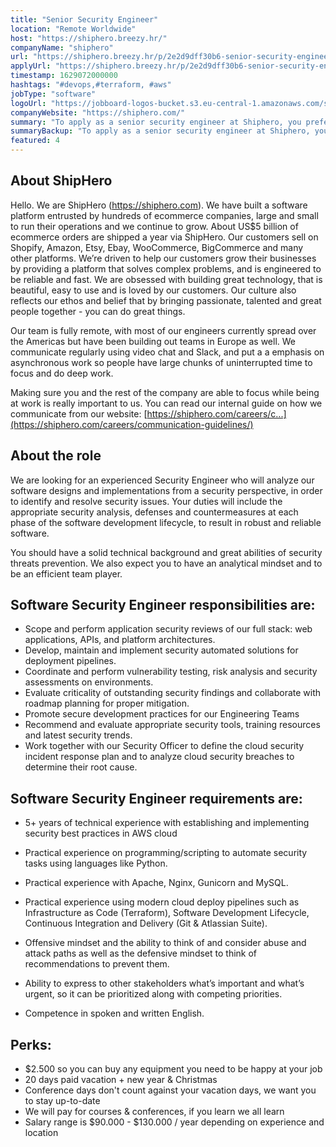 ```yaml
---
title: "Senior Security Engineer"
location: "Remote Worldwide"
host: "https://shiphero.breezy.hr/"
companyName: "shiphero"
url: "https://shiphero.breezy.hr/p/2e2d9dff30b6-senior-security-engineer"
applyUrl: "https://shiphero.breezy.hr/p/2e2d9dff30b6-senior-security-engineer/apply"
timestamp: 1629072000000
hashtags: "#devops,#terraform, #aws"
jobType: "software"
logoUrl: "https://jobboard-logos-bucket.s3.eu-central-1.amazonaws.com/shiphero"
companyWebsite: "https://shiphero.com/"
summary: "To apply as a senior security engineer at Shiphero, you preferably need to have 5+ years of technical experience with establishing and implementing security best practices in AWS cloud."
summaryBackup: "To apply as a senior security engineer at Shiphero, you preferably need to have some #encryption, #analysis, #aws."
featured: 4
---
```


## About ShipHero

Hello. We are ShipHero (https://shiphero.com). We have built a software platform entrusted by hundreds of ecommerce companies, large and small to run their operations and we continue to grow. About US$5 billion of ecommerce orders are shipped a year via ShipHero. Our customers sell on Shopify, Amazon, Etsy, Ebay, WooCommerce, BigCommerce and many other platforms. We’re driven to help our customers grow their businesses by providing a platform that solves complex problems, and is engineered to be reliable and fast. We are obsessed with building great technology, that is beautiful, easy to use and is loved by our customers. Our culture also reflects our ethos and belief that by bringing passionate, talented and great people together - you can do great things.

Our team is fully remote, with most of our engineers currently spread over the Americas but have been building out teams in Europe as well. We communicate regularly using video chat and Slack, and put a a emphasis on asynchronous work so people have large chunks of uninterrupted time to focus and do deep work.

Making sure you and the rest of the company are able to focus while being at work is really important to us. You can read our internal guide on how we communicate from our website: [https://shiphero.com/careers/c...](https://shiphero.com/careers/communication-guidelines/)

## About the role

We are looking for an experienced Security Engineer who will analyze our software designs and implementations from a security perspective, in order to identify and resolve security issues. Your duties will include the appropriate security analysis, defenses and countermeasures at each phase of the software development lifecycle, to result in robust and reliable software.

You should have a solid technical background and great abilities of security threats prevention. We also expect you to have an analytical mindset and to be an efficient team player.

## Software Security Engineer responsibilities are:

*   Scope and perform application security reviews of our full stack: web applications, APIs, and platform architectures.
*   Develop, maintain and implement security automated solutions for deployment pipelines.
*   Coordinate and perform vulnerability testing, risk analysis and security assessments on environments.
*   Evaluate criticality of outstanding security findings and collaborate with roadmap planning for proper mitigation.
*   Promote secure development practices for our Engineering Teams
*   Recommend and evaluate appropriate security tools, training resources and latest security trends.
*   Work together with our Security Officer to define the cloud security incident response plan and to analyze cloud security breaches to determine their root cause.

## Software Security Engineer requirements are:

*   5+ years of technical experience with establishing and implementing security best practices in AWS cloud
    
*   Practical experience on programming/scripting to automate security tasks using languages like Python.
    
*   Practical experience with Apache, Nginx, Gunicorn and MySQL.
    
*   Practical experience using modern cloud deploy pipelines such as Infrastructure as Code (Terraform), Software Development Lifecycle, Continuous Integration and Delivery (Git & Atlassian Suite).
    
*   Offensive mindset and the ability to think of and consider abuse and attack paths as well as the defensive mindset to think of recommendations to prevent them.
    
*   Ability to express to other stakeholders what’s important and what’s urgent, so it can be prioritized along with competing priorities.
    
*   Competence in spoken and written English.
    

## Perks:

*   $2.500 so you can buy any equipment you need to be happy at your job
*   20 days paid vacation + new year & Christmas
*   Conference days don't count against your vacation days, we want you to stay up-to-date
*   We will pay for courses & conferences, if you learn we all learn
*   Salary range is $90.000 - $130.000 / year depending on experience and location
